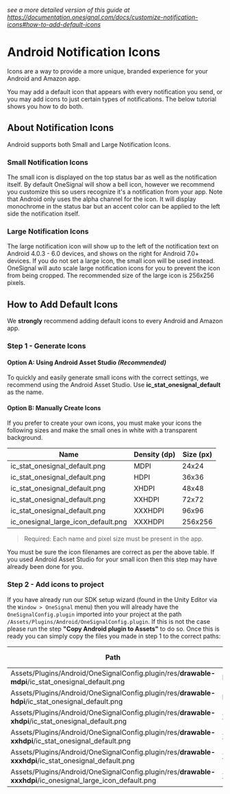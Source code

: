 _see a more detailed version of this guide at https://documentation.onesignal.com/docs/customize-notification-icons#how-to-add-default-icons_

# Android Notification Icons

Icons are a way to provide a more unique, branded experience for your Android and Amazon app.

You may add a default icon that appears with every notification you send, or you may add icons to just certain types of
notifications. The below tutorial shows you how to do both.

## About Notification Icons
Android supports both Small and Large Notification Icons.

### Small Notification Icons
The small icon is displayed on the top status bar as well as the notification itself. By default OneSignal will show a bell
icon, however we recommend you customize this so users recognize it's a notification from your app. Note that Android only
uses the alpha channel for the icon. It will display monochrome in the status bar but an accent color can be applied to the
left side the notification itself.

### Large Notification Icons
The large notification icon will show up to the left of the notification text on Android 4.0.3 - 6.0 devices, and shows on
the right for Android 7.0+ devices. If you do not set a large icon, the small icon will be used instead. OneSignal will auto
scale large notification icons for you to prevent the icon from being cropped. The recommended size of the large icon is
256x256 pixels.

## How to Add Default Icons
We **strongly** recommend adding default icons to every Android and Amazon app.

### Step 1 - Generate Icons
#### Option A: Using Android Asset Studio _(Recommended)_
To quickly and easily generate small icons with the correct settings, we recommend using the Android Asset Studio. Use
**ic_stat_onesignal_default** as the name.

#### Option B: Manually Create Icons
If you prefer to create your own icons, you must make your icons the following sizes and make the small ones in white with a transparent background.

| Name                                | Density (dp) | Size (px) |
|-------------------------------------|--------------|-----------|
| ic_stat_onesignal_default.png       | MDPI         | 24x24     |
| ic_stat_onesignal_default.png       | HDPI         | 36x36     |
| ic_stat_onesignal_default.png       | XHDPI        | 48x48     |
| ic_stat_onesignal_default.png       | XXHDPI       | 72x72     |
| ic_stat_onesignal_default.png       | XXXHDPI      | 96x96     |
| ic_onesignal_large_icon_default.png | XXXHDPI      | 256x256   |

> Required: Each name and pixel size must be present in the app.

You must be sure the icon filenames are correct as per the above table. If you used Android Asset Studio for your small icon then this step may
have already been done for you.

### Step 2 - Add icons to project
If you have already run our SDK setup wizard (found in the Unity Editor via the `Window > OneSignal` menu) then you will already have the
`OneSignalConfig.plugin` imported into your project at the path `/Assets/Plugins/Android/OneSignalConfig.plugin`. If this is not the case
please run the step **"Copy Android plugin to Assets"** to do so. Once this is ready you can simply copy the files you made in step 1 to
the correct paths:

| Path                                                                                                       | Density (dp) | Size (px) |
|------------------------------------------------------------------------------------------------------------|--------------|-----------|
| Assets/Plugins/Android/OneSignalConfig.plugin/res/**drawable-mdpi**/ic_stat_onesignal_default.png          | MDPI         | 24x24     |
| Assets/Plugins/Android/OneSignalConfig.plugin/res/**drawable-hdpi**/ic_stat_onesignal_default.png          | HDPI         | 36x36     |
| Assets/Plugins/Android/OneSignalConfig.plugin/res/**drawable-xhdpi**/ic_stat_onesignal_default.png         | XHDPI        | 48x48     |
| Assets/Plugins/Android/OneSignalConfig.plugin/res/**drawable-xxhdpi**/ic_stat_onesignal_default.png        | XXHDPI       | 72x72     |
| Assets/Plugins/Android/OneSignalConfig.plugin/res/**drawable-xxxhdpi**/ic_stat_onesignal_default.png       | XXXHDPI      | 96x96     |
| Assets/Plugins/Android/OneSignalConfig.plugin/res/**drawable-xxxhdpi**/ic_onesignal_large_icon_default.png | XXXHDPI      | 256x256   |